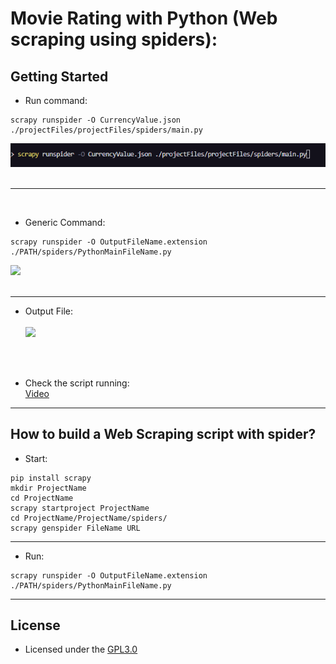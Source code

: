 # Movie Rating with Python (Web scraping using spiders):

## Getting Started
- Run command:
~~~Shell
scrapy runspider -O CurrencyValue.json ./projectFiles/projectFiles/spiders/main.py
~~~

<img src = "https://github.com/GabrielZuany/Python/blob/master/Projects/CurrencyConverter_WebScraping/media/command.png" /><br><br>

---
<br>

- Generic Command:
~~~Shell
scrapy runspider -O OutputFileName.extension ./PATH/spiders/PythonMainFileName.py
~~~~
<img src = "https://github.com/GabrielZuany/Python/blob/master/Projects//CurrencyConverter_WebScraping/media/genericCommand.png" /><br><br>

---

- Output File:<br><br>
<img src = "https://github.com/GabrielZuany/Python/blob/master/Projects/CurrencyConverter_WebScraping/media/output.png" /><br><br>

<br>

- Check the script running:<br>
 [Video](https://github.com/GabrielZuany/Python/blob/master/Projects/CurrencyConverter_WebScraping/media/CurrencyConverter_WebScraping%20-%20Visual%20Studio%20Code%202022-10-11%2020-54-18.mp4)

---

## How to build a Web Scraping script with spider?
- Start:
~~~~Shell
pip install scrapy
mkdir ProjectName
cd ProjectName
scrapy startproject ProjectName
cd ProjectName/ProjectName/spiders/
scrapy genspider FileName URL
~~~~
---

- Run:
~~~Shell
scrapy runspider -O OutputFileName.extension ./PATH/spiders/PythonMainFileName.py
~~~~

---

## License
- Licensed under the [GPL3.0](https://www.gnu.org/licenses/gpl-3.0.pt-br.html)
